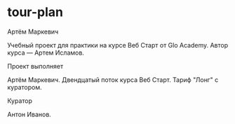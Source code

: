 # tour-plan

Артём Маркевич

Учебный проект для практики на курсе Веб Старт от Glo Academy. Автор курса — Артем Исламов.

Проект выполняет

Артём Маркевич. Двендцатый поток курса Веб Старт. Тариф "Лонг" с куратором.

Куратор

Антон Иванов.
